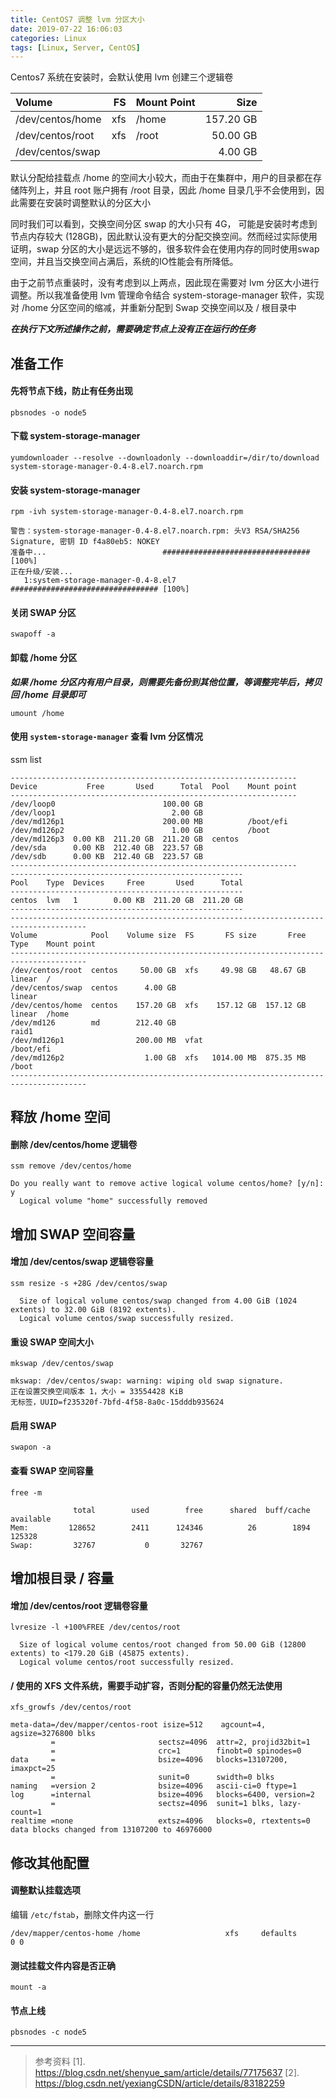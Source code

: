 ```yaml
---
title: CentOS7 调整 lvm 分区大小
date: 2019-07-22 16:06:03
categories: Linux
tags: [Linux, Server, CentOS]
---
```


Centos7 系统在安装时，会默认使用 lvm 创建三个逻辑卷

| Volume| FS | Mount Point | Size |
| :------ | ----: | :------ | ---: |
| /dev/centos/home | xfs | /home | 157.20 GB |
| /dev/centos/root | xfs | /root | 50.00 GB |
| /dev/centos/swap |  |  | 4.00 GB |

默认分配给挂载点 /home 的空间大小较大，而由于在集群中，用户的目录都在存储阵列上，并且 root 账户拥有 /root 目录，因此 /home 目录几乎不会使用到，因此需要在安装时调整默认的分区大小

同时我们可以看到，交换空间分区 swap 的大小只有 4G， 可能是安装时考虑到节点内存较大 (128GB)，因此默认没有更大的分配交换空间。然而经过实际使用证明，swap 分区的大小是远远不够的，很多软件会在使用内存的同时使用swap空间，并且当交换空间占满后，系统的IO性能会有所降低。

由于之前节点重装时，没有考虑到以上两点，因此现在需要对 lvm 分区大小进行调整。所以我准备使用 lvm 管理命令结合 system-storage-manager 软件，实现对 /home 分区空间的缩减，并重新分配到 Swap 交换空间以及 / 根目录中

<!-- more -->

***在执行下文所述操作之前，需要确定节点上没有正在运行的任务***

## 准备工作

#### 先将节点下线，防止有任务出现

```
pbsnodes -o node5
```

#### 下载 system-storage-manager

```
yumdownloader --resolve --downloadonly --downloaddir=/dir/to/download system-storage-manager-0.4-8.el7.noarch.rpm
```

#### 安装 system-storage-manager

```
rpm -ivh system-storage-manager-0.4-8.el7.noarch.rpm
```

```
警告：system-storage-manager-0.4-8.el7.noarch.rpm: 头V3 RSA/SHA256 Signature, 密钥 ID f4a80eb5: NOKEY
准备中...                          ################################# [100%]
正在升级/安装...
   1:system-storage-manager-0.4-8.el7 ################################# [100%]
```

#### 关闭 SWAP 分区

```
swapoff -a
```

#### 卸载 /home 分区

***如果 /home 分区内有用户目录，则需要先备份到其他位置，等调整完毕后，拷贝回 /home 目录即可***

```
umount /home
```

#### 使用 `system-storage-manager` 查看 lvm 分区情况
ssm list

```
----------------------------------------------------------------
Device           Free       Used      Total  Pool    Mount point
----------------------------------------------------------------
/dev/loop0                        100.00 GB
/dev/loop1                          2.00 GB
/dev/md126p1                      200.00 MB          /boot/efi
/dev/md126p2                        1.00 GB          /boot
/dev/md126p3  0.00 KB  211.20 GB  211.20 GB  centos
/dev/sda      0.00 KB  212.40 GB  223.57 GB
/dev/sdb      0.00 KB  212.40 GB  223.57 GB
----------------------------------------------------------------
----------------------------------------------------
Pool    Type  Devices     Free       Used      Total
----------------------------------------------------
centos  lvm   1        0.00 KB  211.20 GB  211.20 GB
----------------------------------------------------
---------------------------------------------------------------------------------------
Volume            Pool    Volume size  FS       FS size       Free  Type    Mount point
---------------------------------------------------------------------------------------
/dev/centos/root  centos     50.00 GB  xfs     49.98 GB   48.67 GB  linear  /
/dev/centos/swap  centos      4.00 GB                               linear
/dev/centos/home  centos    157.20 GB  xfs    157.12 GB  157.12 GB  linear  /home
/dev/md126        md        212.40 GB                               raid1
/dev/md126p1                200.00 MB  vfat                                 /boot/efi
/dev/md126p2                  1.00 GB  xfs   1014.00 MB  875.35 MB          /boot
---------------------------------------------------------------------------------------
```

## 释放 /home 空间

#### 删除 /dev/centos/home 逻辑卷

```
ssm remove /dev/centos/home
```

```
Do you really want to remove active logical volume centos/home? [y/n]: y
  Logical volume "home" successfully removed
```

## 增加 SWAP 空间容量

#### 增加 /dev/centos/swap 逻辑卷容量

```
ssm resize -s +28G /dev/centos/swap
```

```
  Size of logical volume centos/swap changed from 4.00 GiB (1024 extents) to 32.00 GiB (8192 extents).
  Logical volume centos/swap successfully resized.
```

#### 重设 SWAP 空间大小

```
mkswap /dev/centos/swap
```

```
mkswap: /dev/centos/swap: warning: wiping old swap signature.
正在设置交换空间版本 1，大小 = 33554428 KiB
无标签，UUID=f235320f-7bfd-4f58-8a0c-15dddb935624
```

#### 启用 SWAP

```
swapon -a
```

#### 查看 SWAP 空间容量

```
free -m
```

```
              total        used        free      shared  buff/cache   available
Mem:         128652        2411      124346          26        1894      125328
Swap:         32767           0       32767
```

## 增加根目录 / 容量

#### 增加 /dev/centos/root 逻辑卷容量

```
lvresize -l +100%FREE /dev/centos/root
```

```
  Size of logical volume centos/root changed from 50.00 GiB (12800 extents) to <179.20 GiB (45875 extents).
  Logical volume centos/root successfully resized.
```

#### / 使用的 XFS 文件系统，需要手动扩容，否则分配的容量仍然无法使用

```
xfs_growfs /dev/centos/root
```

```
meta-data=/dev/mapper/centos-root isize=512    agcount=4, agsize=3276800 blks
         =                       sectsz=4096  attr=2, projid32bit=1
         =                       crc=1        finobt=0 spinodes=0
data     =                       bsize=4096   blocks=13107200, imaxpct=25
         =                       sunit=0      swidth=0 blks
naming   =version 2              bsize=4096   ascii-ci=0 ftype=1
log      =internal               bsize=4096   blocks=6400, version=2
         =                       sectsz=4096  sunit=1 blks, lazy-count=1
realtime =none                   extsz=4096   blocks=0, rtextents=0
data blocks changed from 13107200 to 46976000
```

## 修改其他配置

#### 调整默认挂载选项

编辑 `/etc/fstab`，删除文件内这一行

```
/dev/mapper/centos-home /home                   xfs     defaults        0 0
```

#### 测试挂载文件内容是否正确

```
mount -a
```

#### 节点上线

```
pbsnodes -c node5
```
___

> 参考资料
> [1]. https://blog.csdn.net/shenyue_sam/article/details/77175637
> [2]. https://blog.csdn.net/yexiangCSDN/article/details/83182259